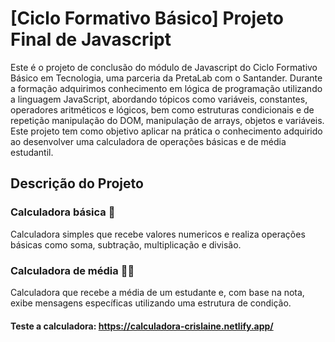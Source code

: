 # [Ciclo Formativo Básico] Projeto Final de Javascript

Este é o projeto de conclusão do módulo de Javascript do Ciclo Formativo Básico em Tecnologia, uma parceria da PretaLab com o Santander. Durante a formação adquirimos conhecimento em lógica de programação utilizando a linguagem JavaScript, abordando tópicos como variáveis, constantes, operadores aritméticos e lógicos, bem como estruturas condicionais e de repetição manipulação do DOM, manipulação de arrays, objetos e variáveis. Este projeto tem como objetivo aplicar na prática o conhecimento adquirido ao desenvolver uma calculadora de operações básicas e de média estudantil.

## Descrição do Projeto
### Calculadora básica 🧮
Calculadora simples que recebe valores numericos e realiza operações básicas como soma, subtração, multiplicação e divisão. 

### Calculadora de média 🧮🧮
Calculadora que recebe a média de um estudante e, com base na nota, exibe mensagens específicas utilizando uma estrutura de condição. 

 #### Teste a calculadora: https://calculadora-crislaine.netlify.app/

